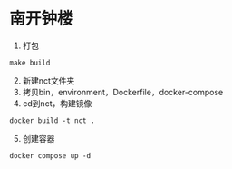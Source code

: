# 南开钟楼

1. 打包
```shell
make build
```
2. 新建nct文件夹
3. 拷贝bin，environment，Dockerfile，docker-compose 
4. cd到nct，构建镜像
```shell
docker build -t nct .
```
5. 创建容器
```shell
docker compose up -d
```
